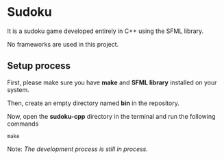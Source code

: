 # Sudoku

It is a sudoku game developed entirely in C++ using the SFML library.

No frameworks are used in this project.

## Setup process

First, please make sure you have **make** and **SFML library** installed on your system.

Then, create an empty directory named **bin** in the repository.

Now, open the **sudoku-cpp** directory in the terminal and run the following commands

```runs sudoku
make
```

Note: _The development process is still in process._

